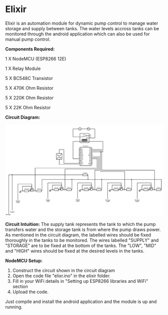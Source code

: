 <h1>Elixir</h1>
Elixir is an automation module for dynamic pump control to manage water storage and supply between tanks. The water levels accross tanks can be monitored through the android application which can also be used for manual pump control.

<b>Components Required:</b>

1 X NodeMCU (ESP8266 12E)

1 X Relay Module

5 X BC548C Transistor

5 X 470K Ohm Resistor

5 X 220K Ohm Resistor

5 X 22K Ohm Resistor

<b>Circuit Diagram:</b>

![alt text](Elixir_Circuit.jpg)

<b>Circuit Intuition:</b>
The supply tank represents the tank to which the pump transfers water and the storage tank is from where the pump draws power.
As mentioned in the circuit diagram, the labelled wires should be fixed thoroughly in the tanks to be monitored. The wires labelled "SUPPLY" and "STORAGE" are to be fixed at the bottom of the tanks. The "LOW", "MID" and "HIGH" wires should be fixed at the desired levels in the tanks.

<b>NodeMCU Setup:</b>
1. Construct the circuit shown in the circuit diagram
2. Open the code file "elixr.ino" in the elixir folder.
3. Fill in your WiFi details in "Setting up ESP8266 libraries and WiFi" section
4. Upload the code.

Just compile and install the android application and the module is up and running.
